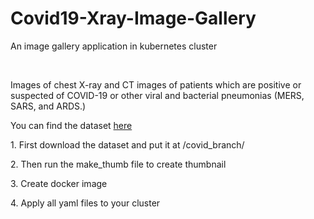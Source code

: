 # Covid19-Xray-Image-Gallery
An image gallery application in kubernetes cluster 

<br>
<p>Images of chest X-ray and CT images of patients which are positive or suspected of COVID-19 or other viral and bacterial pneumonias (MERS, SARS, and ARDS.)<p>
<p>You can find the dataset <a href="https://github.com/ieee8023/covid-chestxray-dataset">here</a>
<p>1. First download the dataset and put it at /covid_branch/<p>
<p>2. Then run the make_thumb file to create thumbnail<p>
<p>3. Create docker image<p>
<p>4. Apply all yaml files to your cluster<p>
